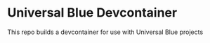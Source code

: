 # Universal Blue Devcontainer

This repo builds a devcontainer for use with Universal Blue projects

